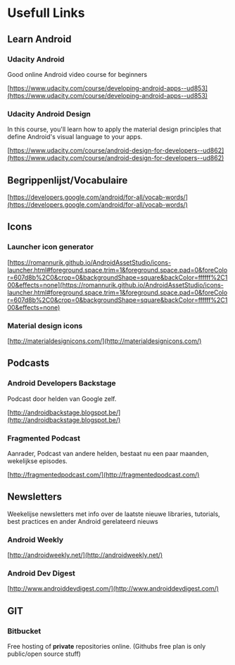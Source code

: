 # Usefull Links #

## Learn Android ##

### Udacity Android ###

Good online Android video course for beginners 

[https://www.udacity.com/course/developing-android-apps--ud853](https://www.udacity.com/course/developing-android-apps--ud853)

### Udacity Android Design ###

In this course, you'll learn how to apply the material design principles that define Android's visual language to your apps.

[https://www.udacity.com/course/android-design-for-developers--ud862](https://www.udacity.com/course/android-design-for-developers--ud862)

## Begrippenlijst/Vocabulaire ##

[https://developers.google.com/android/for-all/vocab-words/](https://developers.google.com/android/for-all/vocab-words/)


## Icons ##

### Launcher icon generator ##

[https://romannurik.github.io/AndroidAssetStudio/icons-launcher.html#foreground.space.trim=1&foreground.space.pad=0&foreColor=607d8b%2C0&crop=0&backgroundShape=square&backColor=ffffff%2C100&effects=none](https://romannurik.github.io/AndroidAssetStudio/icons-launcher.html#foreground.space.trim=1&foreground.space.pad=0&foreColor=607d8b%2C0&crop=0&backgroundShape=square&backColor=ffffff%2C100&effects=none)

### Material design icons ##

[http://materialdesignicons.com/](http://materialdesignicons.com/)


## Podcasts ##

### Android Developers Backstage ###

Podcast door helden van Google zelf. 

[http://androidbackstage.blogspot.be/](http://androidbackstage.blogspot.be/)

### Fragmented Podcast ###

Aanrader, Podcast van andere helden, bestaat nu een paar maanden, wekelijkse episodes.

[http://fragmentedpodcast.com/](http://fragmentedpodcast.com/)


## Newsletters ##

Weekelijse newsletters met info over de laatste nieuwe libraries, tutorials, best practices en ander Android gerelateerd nieuws

### Android Weekly ###

[http://androidweekly.net/](http://androidweekly.net/)

### Android Dev Digest ###

[http://www.androiddevdigest.com/](http://www.androiddevdigest.com/)

## GIT ##

### Bitbucket ###

Free hosting of **private** repositories online. (Githubs free plan is only public/open source stuff)